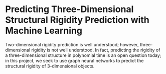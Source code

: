 # Predicting Three-Dimensional Structural Rigidity Prediction with Machine Learning

Two-dimensional rigidity prediction is well understood; however, three-dimensional rigidity is not well understood. In fact, predicting the rigidity of a three-dimensional structure in polynomial time is an open question today; in this project, we seek to use graph neural networks to predict the structural rigidity of 3-dimensional objects.